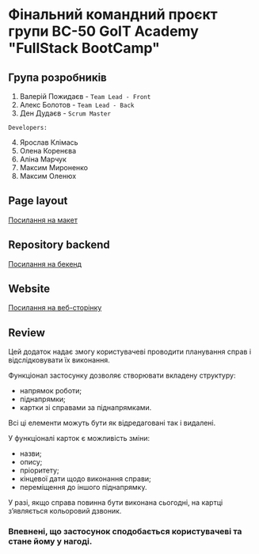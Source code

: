 # Фінальний командний проєкт групи ВС-50 GoIT Academy "FullStack BootCamp"

## Група розробників

1.  Валерій Пожидаєв - `Team Lead - Front`
2.  Алекс Болотов - `Team Lead - Back`
3.  Ден Дудаєв - `Scrum Master`

`Developers:`

4.  Ярослав Клімась
5.  Олена Коренєва
6.  Аліна Марчук
7.  Максим Мироненко
8.  Максим Оленюх

## Page layout

[Посилання на макет](<https://www.figma.com/file/pSdUVzA3Ptey4JnZMJX90N/TaskPro-(Copy)?node-id=87%3A363>)

## Repository backend

[Посилання на бекенд](https://github.com/AlexSBolotov/taskspro-backend)

## Website

[Посилання на веб-сторінку](https://valpvf.github.io/taskpro/)

## Review

Цей додаток надає змогу користувачеві проводити планування справ і
відслідковувати їх виконання.

Функціонал застосунку дозволяє створювати вкладену структуру:

- напрямок роботи;
- піднапрямки;
- картки зі справами за піднапрямками.

Всі ці елементи можуть бути як відредаговані так і видалені.

У функціоналі карток є можливість зміни:

- назви;
- опису;
- пріоритету;
- кінцевої дати щодо виконання справи;
- переміщення до іншого піднапрямку.

У разі, якщо справа повинна бути виконана сьогодні, на картці з’являється
кольоровий дзвоник.

### Впевнені, що застосунок сподобається користувачеві та стане йому у нагоді.
